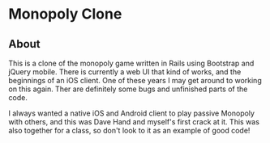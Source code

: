 # Monopoly Clone

## About

This is a clone of the monopoly game written in Rails using Bootstrap and jQuery mobile. There is currently a web UI that kind of works, and the beginnings of an iOS client. One of these years I may get around to working on this again. Ther are definitely some bugs and unfinished parts of the code.

I always wanted a native iOS and Android client to play passive Monopoly with others, and this was Dave Hand and myself's first crack at it. This was also together for a class, so don't look to it as an example of good code!